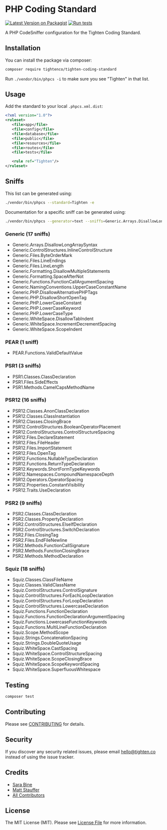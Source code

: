 # PHP Coding Standard

[![Latest Version on Packagist](https://img.shields.io/packagist/v/tightenco/tighten-coding-standard.svg?style=flat-square)](https://packagist.org/packages/tightenco/tighten-coding-standard)
[![Run tests](https://github.com/tighten/tighten-coding-standard/workflows/Run%20tests/badge.svg?branch=main)](https://github.com/tighten/tighten-coding-standard/actions?query=workflow%3A%22Run+tests%22)


A PHP CodeSniffer configuration for the Tighten Coding Standard.

## Installation

You can install the package via composer:

```bash
composer require tightenco/tighten-coding-standard
```

Run `./vendor/bin/phpcs -i` to make sure you see "Tighten" in that list.

## Usage

Add the standard to your local `.phpcs.xml.dist`:

```xml
<?xml version="1.0"?>
<ruleset>
   <file>app</file>
   <file>config</file>
   <file>database</file>
   <file>public</file>
   <file>resources</file>
   <file>routes</file>
   <file>tests</file>

   <rule ref="Tighten"/>
</ruleset>
```

## Sniffs

This list can be generated using:

```bash
./vendor/bin/phpcs --standard=Tighten -e
```

Documentation for a specific sniff can be generated using:

```bash
./vendor/bin/phpcs --generator=text --sniffs=Generic.Arrays.DisallowLongArraySyntax
```

### Generic (17 sniffs)

- Generic.Arrays.DisallowLongArraySyntax
- Generic.ControlStructures.InlineControlStructure
- Generic.Files.ByteOrderMark
- Generic.Files.LineEndings
- Generic.Files.LineLength
- Generic.Formatting.DisallowMultipleStatements
- Generic.Formatting.SpaceAfterNot
- Generic.Functions.FunctionCallArgumentSpacing
- Generic.NamingConventions.UpperCaseConstantName
- Generic.PHP.DisallowAlternativePHPTags
- Generic.PHP.DisallowShortOpenTag
- Generic.PHP.LowerCaseConstant
- Generic.PHP.LowerCaseKeyword
- Generic.PHP.LowerCaseType
- Generic.WhiteSpace.DisallowTabIndent
- Generic.WhiteSpace.IncrementDecrementSpacing
- Generic.WhiteSpace.ScopeIndent

### PEAR (1 sniff)

- PEAR.Functions.ValidDefaultValue

### PSR1 (3 sniffs)

- PSR1.Classes.ClassDeclaration
- PSR1.Files.SideEffects
- PSR1.Methods.CamelCapsMethodName

### PSR12 (16 sniffs)

- PSR12.Classes.AnonClassDeclaration
- PSR12.Classes.ClassInstantiation
- PSR12.Classes.ClosingBrace
- PSR12.ControlStructures.BooleanOperatorPlacement
- PSR12.ControlStructures.ControlStructureSpacing
- PSR12.Files.DeclareStatement
- PSR12.Files.FileHeader
- PSR12.Files.ImportStatement
- PSR12.Files.OpenTag
- PSR12.Functions.NullableTypeDeclaration
- PSR12.Functions.ReturnTypeDeclaration
- PSR12.Keywords.ShortFormTypeKeywords
- PSR12.Namespaces.CompoundNamespaceDepth
- PSR12.Operators.OperatorSpacing
- PSR12.Properties.ConstantVisibility
- PSR12.Traits.UseDeclaration

### PSR2 (9 sniffs)

- PSR2.Classes.ClassDeclaration
- PSR2.Classes.PropertyDeclaration
- PSR2.ControlStructures.ElseIfDeclaration
- PSR2.ControlStructures.SwitchDeclaration
- PSR2.Files.ClosingTag
- PSR2.Files.EndFileNewline
- PSR2.Methods.FunctionCallSignature
- PSR2.Methods.FunctionClosingBrace
- PSR2.Methods.MethodDeclaration

### Squiz (18 sniffs)

- Squiz.Classes.ClassFileName
- Squiz.Classes.ValidClassName
- Squiz.ControlStructures.ControlSignature
- Squiz.ControlStructures.ForEachLoopDeclaration
- Squiz.ControlStructures.ForLoopDeclaration
- Squiz.ControlStructures.LowercaseDeclaration
- Squiz.Functions.FunctionDeclaration
- Squiz.Functions.FunctionDeclarationArgumentSpacing
- Squiz.Functions.LowercaseFunctionKeywords
- Squiz.Functions.MultiLineFunctionDeclaration
- Squiz.Scope.MethodScope
- Squiz.Strings.ConcatenationSpacing
- Squiz.Strings.DoubleQuoteUsage
- Squiz.WhiteSpace.CastSpacing
- Squiz.WhiteSpace.ControlStructureSpacing
- Squiz.WhiteSpace.ScopeClosingBrace
- Squiz.WhiteSpace.ScopeKeywordSpacing
- Squiz.WhiteSpace.SuperfluousWhitespace

## Testing

```bash
composer test
```

## Contributing

Please see [CONTRIBUTING](CONTRIBUTING.md) for details.

## Security

If you discover any security related issues, please email hello@tighten.co instead of using the issue tracker.

## Credits

- [Sara Bine](https://github.com/sbine)
- [Matt Stauffer](https://github.com/mattstauffer)
- [All Contributors](../../contributors)

## License

The MIT License (MIT). Please see [License File](LICENSE.md) for more information.
